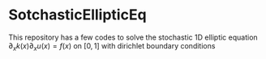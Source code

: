 # SotchasticEllipticEq

This repository has a few codes to solve the stochastic 1D elliptic equation $\partial_x k(x) \partial_x u(x) = f(x)$ on $[0,1]$ with dirichlet boundary conditions
